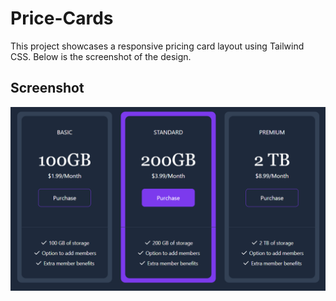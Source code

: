 # Price-Cards

This project showcases a responsive pricing card layout using Tailwind CSS. Below is the screenshot of the design.

## Screenshot

![Price Cards](./imgs/priceCards.png)